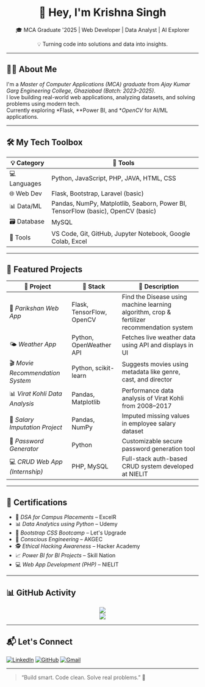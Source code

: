 <h1 align="center">👋 Hey, I'm Krishna Singh</h1>
<p align="center">🎓 MCA Graduate '2025 | Web Developer | Data Analyst | AI Explorer</p>
<p align="center">💡 Turning code into solutions and data into insights.</p>

---

## 🧑‍💻 About Me

I'm a *Master of Computer Applications (MCA) graduate* from *Ajay Kumar Garg Engineering College, Ghaziabad (Batch: 2023–2025)*.  
I love building real-world web applications, analyzing datasets, and solving problems using modern tech.  
Currently exploring *Flask, **Power BI, and **OpenCV* for AI/ML applications.

---

## 🛠 My Tech Toolbox

| 💡 Category | 🔧 Tools |
|-------------|---------|
| 💻 Languages | Python, JavaScript, PHP, JAVA, HTML, CSS |
| 🌐 Web Dev  | Flask, Bootstrap, Laravel (basic) |
| 📊 Data/ML  | Pandas, NumPy, Matplotlib, Seaborn, Power BI, TensorFlow (basic), OpenCV (basic) |
| 🗃 Database | MySQL |
| 🧰 Tools    | VS Code, Git, GitHub, Jupyter Notebook, Google Colab, Excel |

---

## 🚀 Featured Projects

| 🧠 Project | 🔧 Stack | 📄 Description |
|-----------|----------|----------------|
| 🧪 *Parikshan Web App* | Flask, TensorFlow, OpenCV | Find the Disease using machine learning algorithm, crop & fertilizer recommendation system|
| 🌤 *Weather App* | Python, OpenWeather API | Fetches live weather data using API and displays in UI |
| 🎬 *Movie Recommendation System* | Python, scikit-learn | Suggests movies using metadata like genre, cast, and director |
| 📊 *Virat Kohli Data Analysis* | Pandas, Matplotlib | Performance data analysis of Virat Kohli from 2008–2017 |
| 🧮 *Salary Imputation Project* | Pandas, NumPy | Imputed missing values in employee salary dataset |
| 🔐 *Password Generator* | Python | Customizable secure password generation tool |
| 💻 *CRUD Web App (Internship)* | PHP, MySQL | Full-stack auth-based CRUD system developed at NIELIT |

---

## 🏅 Certifications

- 🧠 *DSA for Campus Placements* – ExcelR  
- 📊 *Data Analytics using Python* – Udemy  
- 🎨 *Bootstrap CSS Bootcamp* – Let's Upgrade  
- 🧩 *Conscious Engineering* – AKGEC  
- 🕵 *Ethical Hacking Awareness* – Hacker Academy  
- 📈 *Power BI for BI Projects* – Skill Nation  
- 💻 *Web App Development (PHP)* – NIELIT

---

## 📊 GitHub Activity

<p align="center">
  <img src="https://github-readme-stats.vercel.app/api?username=Krrishu321&show_icons=true&theme=tokyonight" />
  <br/>
  <img src="https://github-readme-stats.vercel.app/api/top-langs/?username=Krrishu321&layout=compact&theme=tokyonight" />
</p>

---

## 📬 Let's Connect

[![LinkedIn](https://img.shields.io/badge/LinkedIn-blue?logo=linkedin&style=for-the-badge)](https://linkedin.com/in/krishnasingh321)
[![GitHub](https://img.shields.io/badge/GitHub-black?logo=github&style=for-the-badge)](https://github.com/Krrishu321)
[![Gmail](https://img.shields.io/badge/Gmail-D14836?logo=gmail&style=for-the-badge)](mailto:singh9621064543@gmail.com)

---

> “Build smart. Code clean. Solve real problems.” 🚀
